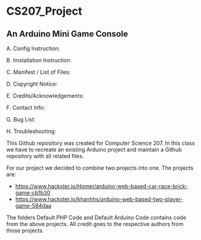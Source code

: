 # CS207_Project
## An Arduino Mini Game Console


A. Config Instruction: 

B. Imstallation Instruction: 

C. Manifest / List of Files:

D. Copyright Notice:

E. Credits/Acknowledgements:

F. Contact Info:

G. Bug List:

H. Troubleshooting:



This Github repository was created for Computer Science 207. In this class we have to recreate an existing Arduino project and maintain a Github repository with all related files.

For our project we decided to combine two projects into one. The projects are: 

- https://www.hackster.io/Homer/arduino-web-based-car-race-brick-game-cb1b30
- https://www.hackster.io/khanhhs/arduino-web-based-two-player-game-584daa

The folders Default PHP Code and Default Arduino Code contains code from the above projects. All credit goes to the respective authors from those projects.
